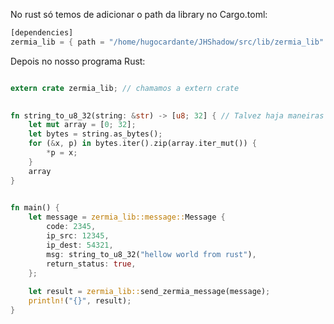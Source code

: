 No rust só temos de adicionar o path da library no Cargo.toml:
```rust
[dependencies]
zermia_lib = { path = "/home/hugocardante/JHShadow/src/lib/zermia_lib" }
```

Depois no nosso programa Rust:
```rust

extern crate zermia_lib; // chamamos a extern crate
 

fn string_to_u8_32(string: &str) -> [u8; 32] { // Talvez haja maneiras mais fáceis para isto
	let mut array = [0; 32];
	let bytes = string.as_bytes();
	for (&x, p) in bytes.iter().zip(array.iter_mut()) {
		*p = x;
	}
	array
}

  
fn main() {
	let message = zermia_lib::message::Message {
		code: 2345,
		ip_src: 12345,
		ip_dest: 54321,
		msg: string_to_u8_32("hellow world from rust"),
		return_status: true,
	};
	
	let result = zermia_lib::send_zermia_message(message);
	println!("{}", result);
}
```